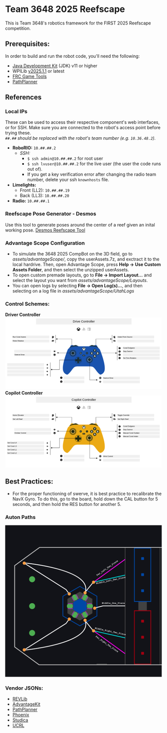 # Team 3648 2025 Reefscape
This is Team 3648's robotics framework for the FIRST 2025 Reefscape competition.

## Prerequisites:
In order to build and run the robot code, you'll need the following:
- [Java Development Kit](https://www.oracle.com/java/technologies/downloads/) (JDK) v11 or higher
- WPILib [v2025.1.1](https://github.com/wpilibsuite/allwpilib/releases/tag/v2025.1.1) or latest
- [FRC Game Tools](https://www.ni.com/en/support/downloads/drivers/download.frc-game-tools.html#553883)
- [PathPlanner](https://github.com/mjansen4857/pathplanner/releases/tag/v2025.1.1)

## References
### Local IPs

These can be used to access their respective component's web interfaces, or for SSH. Make sure you are connected to the robot's access point before trying these. \
*`##.##` should be replaced with the robot's team number (e.g. `10.36.48.2`).*
- **RoboRIO:** `10.##.##.2` 
    - *SSH:* 
        - `$ ssh admin@10.##.##.2` for root user
        - `$ ssh lvuser@10.##.##.2` for the live user (the user the code runs out of).
        - If you get a key verification error after changing the radio team number, delete your ssh `knownhosts` file.
- **Limelights:**
    - Front (LL2): `10.##.##.19`
    - Back (LL3): `10.##.##.20`
- **Radio:** `10.##.##.1`
### Reefscape Pose Generator - Desmos
Use this tool to generate poses around the center of a reef given an inital working pose.
[Desmos Reefscape Tool](https://www.desmos.com/calculator/ipvnamkwov)
### Advantage Scope Configuration
* To simulate the 3648 2025 CompBot on the 3D field, go to _assets/advantageScope/_, copy the userAssets.7z, and exctract it to the local hardrive. Then, open Advantage Scope, press **Help &#8594; Use Custom Assets Folder**, and then select the unzipped userAssets. 
* To open custom premade layouts, go to **File &#8594; Import Layout...** and select the layout you want from _assets/advantageScope/Layouts_.
* You can open logs by selecting **File &#8594; Open Log(s)...**, and then selecting on a log file in _assets/advantageScope/UtahLogs_

### Control Schemes:

**Driver Controller** \
![Driver Controller control layout](assets/DriverController.png) \
**Copilot Controller** 
![Copilot Controller control layout](assets/CopilotController.png)

## Best Practices:
- For the proper functioning of swerve, it is best practice to recalibrate the NavX Gyro. To do this, go to the board, hold down the CAL button for 5 seconds, and then hold the RES button for another 5.

### Auton Paths
![Paths](assets/AutoPaths.jpeg)

### Vendor JSONs:
- [REVLib](https://software-metadata.revrobotics.com/REVLib-2025.json)
- [AdvantageKit](https://github.com/Mechanical-Advantage/AdvantageKit/releases/latest/download/AdvantageKit.json)
- [PathPlanner](https://3015rangerrobotics.github.io/pathplannerlib/PathplannerLib.json)
- [Phoenix](https://maven.ctr-electronics.com/release/)
- [Studica](https://dev.studica.com/releases/2025/Studica-2025.0.0.json)
- [UCRL](https://raw.githubusercontent.com/Mechanical-Advantage/URCL/maven/URCL.json)
